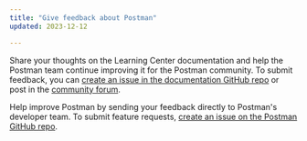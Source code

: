 ```yaml
---
title: "Give feedback about Postman"
updated: 2023-12-12

---
```


Share your thoughts on the Learning Center documentation and help the Postman team continue improving it for the Postman community. To submit feedback, you can [create an issue in the documentation GitHub repo](https://github.com/postmanlabs/postman-docs/issues) or post in the [community forum](https://community.postman.com/).

Help improve Postman by sending your feedback directly to Postman's developer team. To submit feature requests, [create an issue on the Postman GitHub repo](https://github.com/postmanlabs/postman-app-support/issues).
